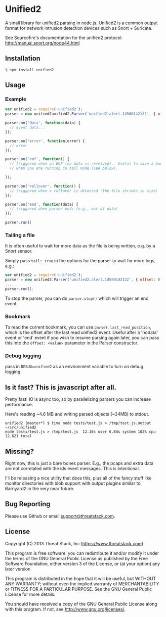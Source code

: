 # Unified2

A small library for unified2 parsing in node.js.  Unified2 is a common output 
format for network intrusion detection devices such as Snort + Suricata.

See Sourcefire's documentation for the unified2 protocol: http://manual.snort.org/node44.html

## Installation

```
$ npm install unified2 
 ```

## Usage

### Example

```js
var unified2 = require('unified2');
parser = new unified2unified2.Parser('unified2.alert.14560142132', { offset: 0 });

parser.on('data', function(data) {
  // event data...
});

parser.on('error', function(error) {
  // error
});

parser.on('eof', function() {
  // triggered when an EOF (no data is received).  Useful to save a bookmark
  // when you are running in tail mode (see below).

});

parser.on('rollover', function() {
  // triggered when a rollover is detected (the file shrinks in size)
});

parser.on('end', function(data) {
  // triggered when parser ends (e.g., out of data)
});

parser.run()
```
### Tailing a file

It is often useful to wait for more data as the file is being written, e.g. by a Snort sensor.

Simply pass `tail: true` in the options for the parser to wait for more logs, e.g.:

```js
var unified2 = require('unified2');
parser = new unified2.Parser('unified2.alert.14560142132', { offset: 0, tail: true });
...
parser.run();
```

To stop the parser, you can do `parser.stop()` which will trigger an end event.

### Bookmark

To read the current bookmark, you can use `parser.last_read_position`,
which is the offset after the last read unified2 event. Useful after a 'nodata'
event or 'end' event if you wish to resume parsing again later,
you can pass this into the `offset: <value>` parameter in the Parser
constructor.

### Debug logging

pass in `DEBUG=unified2` as an environment variable to turn on debug logging.

## Is it fast? This is javascript after all.

Pretty fast!  IO is async too, so by parallelizing parsers you can increase performance.

Here's reading ~4.6 MB and writing parsed objects (~34MB) to stdout.

```
unified2 (master*) $ time node tests/test.js > /tmp/test.js.output                                                                                                                                                                ~/src/unified2
node tests/test.js > /tmp/test.js  12.16s user 0.84s system 103% cpu 12.621 total
```
## Missing?

Right now, this is just a bare bones parser. E.g., the pcaps and extra data 
are not correlated with the ids event messages.  This is intentional.  

I'll be releasing a nice utility that does this, plus all of the fancy stuff 
like monitor directories with blob support with output plugins similar 
to Barnyard2 in the very near future.

## Bug Reporting

Please use Github or email support@threatstack.com.  

## License

Copyright (C) 2013 Threat Stack, Inc (https://www.threatstack.com) 

This program is free software: you can redistribute it and/or modify
it under the terms of the GNU General Public License as published by
the Free Software Foundation, either version 3 of the License, or
(at your option) any later version.

This program is distributed in the hope that it will be useful,
but WITHOUT ANY WARRANTY; without even the implied warranty of
MERCHANTABILITY or FITNESS FOR A PARTICULAR PURPOSE.  See the
GNU General Public License for more details.

You should have received a copy of the GNU General Public License
along with this program.  If not, see <http://www.gnu.org/licenses/>.


